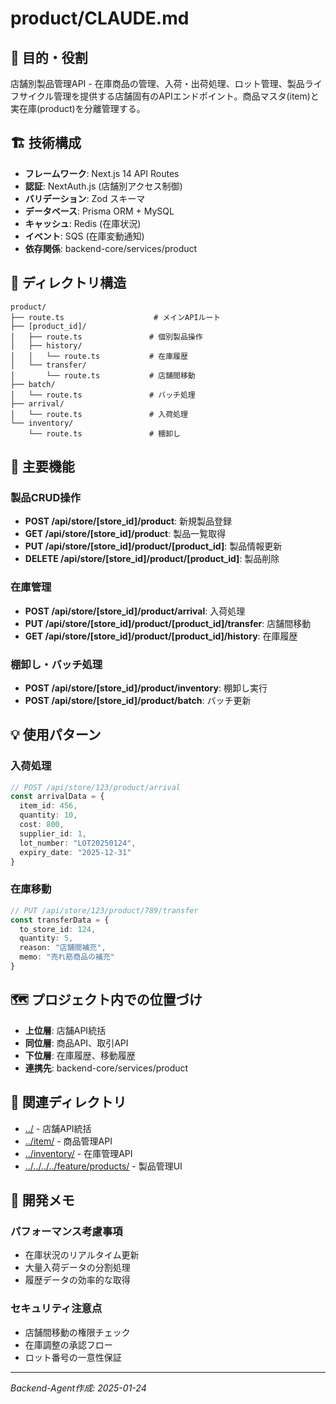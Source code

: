 # product/CLAUDE.md

## 🎯 目的・役割

店舗別製品管理API - 在庫商品の管理、入荷・出荷処理、ロット管理、製品ライフサイクル管理を提供する店舗固有のAPIエンドポイント。商品マスタ(item)と実在庫(product)を分離管理する。

## 🏗️ 技術構成

- **フレームワーク**: Next.js 14 API Routes
- **認証**: NextAuth.js (店舗別アクセス制御)
- **バリデーション**: Zod スキーマ
- **データベース**: Prisma ORM + MySQL
- **キャッシュ**: Redis (在庫状況)
- **イベント**: SQS (在庫変動通知)
- **依存関係**: backend-core/services/product

## 📁 ディレクトリ構造

```
product/
├── route.ts                    # メインAPIルート
├── [product_id]/
│   ├── route.ts               # 個別製品操作
│   ├── history/
│   │   └── route.ts           # 在庫履歴
│   └── transfer/
│       └── route.ts           # 店舗間移動
├── batch/
│   └── route.ts               # バッチ処理
├── arrival/
│   └── route.ts               # 入荷処理
└── inventory/
    └── route.ts               # 棚卸し
```

## 🔧 主要機能

### 製品CRUD操作
- **POST /api/store/[store_id]/product**: 新規製品登録
- **GET /api/store/[store_id]/product**: 製品一覧取得
- **PUT /api/store/[store_id]/product/[product_id]**: 製品情報更新
- **DELETE /api/store/[store_id]/product/[product_id]**: 製品削除

### 在庫管理
- **POST /api/store/[store_id]/product/arrival**: 入荷処理
- **PUT /api/store/[store_id]/product/[product_id]/transfer**: 店舗間移動
- **GET /api/store/[store_id]/product/[product_id]/history**: 在庫履歴

### 棚卸し・バッチ処理
- **POST /api/store/[store_id]/product/inventory**: 棚卸し実行
- **POST /api/store/[store_id]/product/batch**: バッチ更新

## 💡 使用パターン

### 入荷処理
```typescript
// POST /api/store/123/product/arrival
const arrivalData = {
  item_id: 456,
  quantity: 10,
  cost: 800,
  supplier_id: 1,
  lot_number: "LOT20250124",
  expiry_date: "2025-12-31"
}
```

### 在庫移動
```typescript
// PUT /api/store/123/product/789/transfer
const transferData = {
  to_store_id: 124,
  quantity: 5,
  reason: "店舗間補充",
  memo: "売れ筋商品の補充"
}
```

## 🗺️ プロジェクト内での位置づけ

- **上位層**: 店舗API統括
- **同位層**: 商品API、取引API
- **下位層**: 在庫履歴、移動履歴
- **連携先**: backend-core/services/product

## 🔗 関連ディレクトリ

- [../](../) - 店舗API統括
- [../item/](../item/) - 商品管理API
- [../inventory/](../inventory/) - 在庫管理API
- [../../../../feature/products/](../../../../feature/products/) - 製品管理UI

## 📝 開発メモ

### パフォーマンス考慮事項
- 在庫状況のリアルタイム更新
- 大量入荷データの分割処理
- 履歴データの効率的な取得

### セキュリティ注意点
- 店舗間移動の権限チェック
- 在庫調整の承認フロー
- ロット番号の一意性保証

---
*Backend-Agent作成: 2025-01-24* 